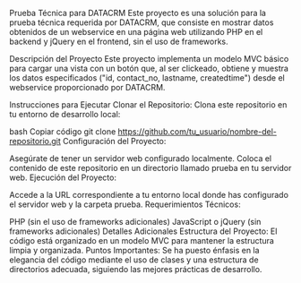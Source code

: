 Prueba Técnica para DATACRM
Este proyecto es una solución para la prueba técnica requerida por DATACRM, que consiste en mostrar datos obtenidos de un webservice en una página web utilizando PHP en el backend y jQuery en el frontend, sin el uso de frameworks.

Descripción del Proyecto
Este proyecto implementa un modelo MVC básico para cargar una vista con un botón que, al ser clickeado, obtiene y muestra los datos especificados ("id, contact_no, lastname, createdtime") desde el webservice proporcionado por DATACRM.

Instrucciones para Ejecutar
Clonar el Repositorio: Clona este repositorio en tu entorno de desarrollo local:

bash
Copiar código
git clone https://github.com/tu_usuario/nombre-del-repositorio.git
Configuración del Proyecto:

Asegúrate de tener un servidor web configurado localmente.
Coloca el contenido de este repositorio en un directorio llamado prueba en tu servidor web.
Ejecución del Proyecto:

Accede a la URL correspondiente a tu entorno local donde has configurado el servidor web y la carpeta prueba.
Requerimientos Técnicos:

PHP (sin el uso de frameworks adicionales)
JavaScript o jQuery (sin frameworks adicionales)
Detalles Adicionales
Estructura del Proyecto: El código está organizado en un modelo MVC para mantener la estructura limpia y organizada.
Puntos Importantes: Se ha puesto énfasis en la elegancia del código mediante el uso de clases y una estructura de directorios adecuada, siguiendo las mejores prácticas de desarrollo.

